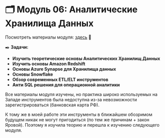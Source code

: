 # 🗂️ Модуль 06: Аналитические Хранилища Данных
Посмотреть материалы модуля: [здесь](https://github.com/Data-Learn/data-engineering/tree/master/DE-101%20Modules/Module06 "здесь") 📑


✒️ **Задачи:** 
- **Изучить теоретические основы Аналитических Хранилищ Данных**
- **Изучить основы Amazon Redshift**
- **Основы Azure Synapse для Хранилища данных**
- **Основы Snowflake**
- **Обзор современных ETL/ELT инструментов**
- **Анти SQL решения для операционной аналитики**

Все материалы модуля изучены, но практика широко используемых на Западе инструментов была недоступна из-за невозможности зарегистрироваться (банковская карта РФ). 

К тому же в моей работе эти инструменты в ближайшем обозримом будущем никак не могут пригодиться (по тем же причинам + закон Яровой). Поэтому я изучила теорию и перешла к изучению следующего модуля.
